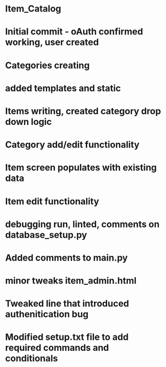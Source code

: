 # Item_Catalog
# Initial commit - oAuth confirmed working, user created
# Categories creating
# added templates and static
# Items writing, created category drop down logic
# Category add/edit functionality
# Item screen populates with existing data
# Item edit functionality
# debugging run, linted, comments on database_setup.py
# Added comments to main.py
# minor tweaks item_admin.html
# Tweaked line that introduced authenitication bug
# Modified setup.txt file to add required commands and conditionals

